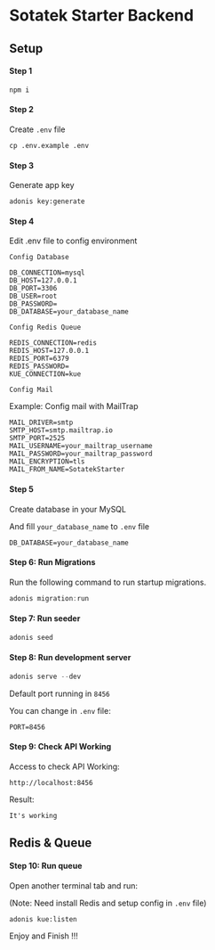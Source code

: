 # Sotatek Starter Backend

## Setup

#### Step 1
```
npm i
```


#### Step 2
Create ``.env`` file
```
cp .env.example .env
```



#### Step 3
Generate app key
```
adonis key:generate
```



#### Step 4
Edit .env file to config environment

``Config Database``
```
DB_CONNECTION=mysql
DB_HOST=127.0.0.1
DB_PORT=3306
DB_USER=root
DB_PASSWORD=
DB_DATABASE=your_database_name
```

``Config Redis Queue``
```
REDIS_CONNECTION=redis
REDIS_HOST=127.0.0.1
REDIS_PORT=6379
REDIS_PASSWORD=
KUE_CONNECTION=kue
```

``Config Mail``

Example: Config mail with MailTrap

```
MAIL_DRIVER=smtp
SMTP_HOST=smtp.mailtrap.io
SMTP_PORT=2525
MAIL_USERNAME=your_mailtrap_username
MAIL_PASSWORD=your_mailtrap_password
MAIL_ENCRYPTION=tls
MAIL_FROM_NAME=SotatekStarter
```


#### Step 5

Create database in your MySQL

And fill ``your_database_name`` to ``.env`` file

```
DB_DATABASE=your_database_name
```

#### Step 6: Run Migrations

Run the following command to run startup migrations.

```js
adonis migration:run
```


#### Step 7: Run seeder
```js
adonis seed
```

#### Step 8: Run development server
```js
adonis serve --dev
```

Default port running in ``8456``

You can change in ``.env`` file:
```
PORT=8456
```


#### Step 9: Check API Working

Access to check API Working:
```
http://localhost:8456
```

Result:
```
It's working
```



## Redis & Queue 

#### Step 10: Run queue

Open another terminal tab and run:

(Note: Need install Redis and setup config in ``.env`` file)
```
adonis kue:listen
```


Enjoy and Finish !!!


